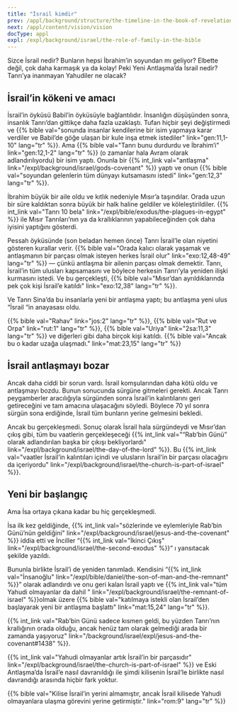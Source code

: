 ```yaml
---
title: "İsrail kimdir"
prev: /appl/background/structure/the-timeline-in-the-book-of-revelation
next: /appl/content/vision/vision
docType: appl
expl: /expl/background/israel/the-role-of-family-in-the-bible
---
```


Sizce İsrail nedir? Bunların hepsi İbrahim’in soyundan mı geliyor? Elbette değil, çok daha karmaşık ya da kolay! Peki Yeni Antlaşma’da İsrail nedir? Tanrı’ya inanmayan Yahudiler ne olacak?

## İsrail’in kökeni ve amacı

<a name="ce07"></a>
İsrail’in öyküsü Babil’in öyküsüyle bağlantılıdır. İnsanlığın düşüşünden sonra, insanlık Tanrı’dan gittikçe daha fazla uzaklaştı. Tufan hiçbir şeyi değiştirmedi ve {{% bible val="sonunda insanlar kendilerine bir isim yapmaya karar verdiler ve Babil’de göğe ulaşan bir kule inşa etmek istediler" link="gen:11,1-10" lang="tr" %}}. Ama {{% bible val="Tanrı bunu durdurdu ve İbrahim’i" link="gen:12,1-2" lang="tr" %}} (o zamanlar hala Avram olarak adlandırılıyordu) bir isim yaptı. Onunla bir {{% int_link val="antlaşma" link="/expl/background/israel/gods-covenant" %}} yaptı ve onun {{% bible val="soyundan gelenlerin tüm dünyayı kutsamasını istedi" link="gen:12,3" lang="tr" %}}.

İbrahim büyük bir aile oldu ve kıtlık nedeniyle Mısır’a taşındılar. Orada uzun bir süre kaldıktan sonra büyük bir halk haline geldiler ve köleleştirildiler. {{% int_link val="Tanrı 10 bela" link="/expl/bible/exodus/the-plagues-in-egypt" %}} ile Mısır Tanrıları’nın ya da krallıklarının yapabileceğinden çok daha iyisini yaptığını gösterdi.

Pessah öyküsünde (son beladan hemen önce) Tanrı İsrail’le olan niyetini gösteren kurallar verir. {{% bible val="Orada kalıcı olarak yaşamak ve antlaşmanın bir parçası olmak isteyen herkes İsrail olur" link="exo:12,48-49" lang="tr" %}} — çünkü antlaşma bir ailenin parçası olmak demektir. Tanrı, İsrail’in tüm ulusları kapsamasını ve böylece herkesin Tanrı’yla yeniden ilişki kurmasını istedi. Ve bu gerçekleşti, {{% bible val="Mısır’dan ayrıldıklarında pek çok kişi İsrail’e katıldı" link="exo:12,38" lang="tr" %}}.

Ve Tanrı Sina’da bu insanlarla yeni bir antlaşma yaptı; bu antlaşma yeni ulus “İsrail “in anayasası oldu.

{{% bible val="Rahav" link="jos:2" lang="tr" %}}, {{% bible val="Rut ve Orpa" link="rut:1" lang="tr" %}}, {{% bible val="Uriya" link="2sa:11,3" lang="tr" %}} ve diğerleri gibi daha birçok kişi katıldı. {{% bible val="Ancak bu o kadar uzağa ulaşmadı." link="mat:23,15" lang="tr" %}}

## İsrail antlaşmayı bozar

<a name="3ae6"></a>
Ancak daha ciddi bir sorun vardı. İsrail komşularından daha kötü oldu ve antlaşmayı bozdu. Bunun sonucunda sürgüne gitmeleri gerekti. Ancak Tanrı peygamberler aracılığıyla sürgünden sonra İsrail’in kalıntılarını geri getireceğini ve tam amacına ulaşacağını söyledi. Böylece 70 yıl sonra sürgün sona erdiğinde, İsrail tüm bunların yerine gelmesini bekledi.

Ancak bu gerçekleşmedi. Sonuç olarak İsrail hala sürgündeydi ve Mısır’dan çıkış gibi, tüm bu vaatlerin gerçekleşeceği {{% int_link val="“Rab’bin Günü” olarak adlandırılan başka bir çıkışı bekliyorlardı" link="/expl/background/israel/the-day-of-the-lord" %}}. Bu {{% int_link val="vaatler İsrail’in kalıntıları içindi ve ulusların İsrail’in bir parçası olacağını da içeriyordu" link="/expl/background/israel/the-church-is-part-of-israel" %}}.

## Yeni bir başlangıç

<a name="b08f"></a>
Ama İsa ortaya çıkana kadar bu hiç gerçekleşmedi.

İsa ilk kez geldiğinde, {{% int_link val="sözlerinde ve eylemleriyle Rab’bin Günü’nün geldiğini" link="/expl/background/israel/jesus-and-the-covenant" %}} iddia etti ve İnciller “{{% int_link val="İkinci Çıkış" link="/expl/background/israel/the-second-exodus" %}}“ ı yansıtacak şekilde yazıldı.

Bununla birlikte İsrail’i de yeniden tanımladı. Kendisini “{{% int_link val="İnsanoğlu" link="/expl/bible/daniel/the-son-of-man-and-the-remnant" %}}” olarak adlandırdı ve onu geri kalan İsrail yaptı ve {{% int_link val="tüm Yahudi olmayanlar da dahil " link="/expl/background/israel/the-remnant-of-israel" %}}olmak üzere {{% bible val="katılmaya istekli olan İsrail’den başlayarak yeni bir antlaşma başlattı" link="mat:15,24" lang="tr" %}}.

{{% int_link val="Rab’bin Günü sadece kısmen geldi, bu yüzden Tanrı’nın krallığının orada olduğu, ancak henüz tam olarak gelmediği arada bir zamanda yaşıyoruz" link="/background/israel/expl/jesus-and-the-covenant#1438" %}}.

{{% int_link val="Yahudi olmayanlar artık İsrail’in bir parçasıdır" link="/expl/background/israel/the-church-is-part-of-israel" %}} ve Eski Antlaşma’da İsrail’e nasıl davranıldığı ile şimdi kilisenin İsrail’le birlikte nasıl davrandığı arasında hiçbir fark yoktur.

{{% bible val="Kilise İsrail’in yerini almamıştır, ancak İsrail kilisede Yahudi olmayanlara ulaşma görevini yerine getirmiştir." link="rom:9" lang="tr" %}}

